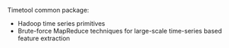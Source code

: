Timetool common package:
- Hadoop time series primitives
- Brute-force MapReduce techniques for large-scale time-series based feature extraction
